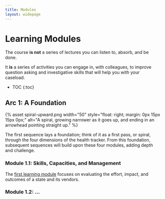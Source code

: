 ```yaml
---
title: Modules
layout: widepage
---
```


# Learning Modules

The course **is not** a series of lectures you can listen to, absorb, and be done.

It **is** a series of activities you can engage in, with colleagues, to improve question asking and investigative skills that will help you with your caseload. 

* TOC
{:toc}

## Arc 1: A Foundation

{% asset spiral-upward.png width="50" style="float: right; margin: 0px 15px 15px 0px;" alt="A spiral, growing narrower as it goes up, and ending in an arrowhead pointing straight up." %}

The first sequence lays a foundation; think of it as a first pass, or spiral, through the four dimensions of the health tracker. From this foundation, subsequent sequences will build upon these four modules, adding depth and challenge.

### Module 1.1: Skills, Capacities, and Management

The [first learning module](/lessons/capacity-high-1-tech-and-product-management-1/) focuses on evaluating the effort, impact, and outcomes of a state and its vendors.

### Module 1.2: ...
